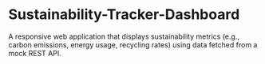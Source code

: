 # Sustainability-Tracker-Dashboard
A responsive web application that displays sustainability metrics (e.g., carbon emissions, energy usage, recycling rates) using data fetched from a mock REST API.
